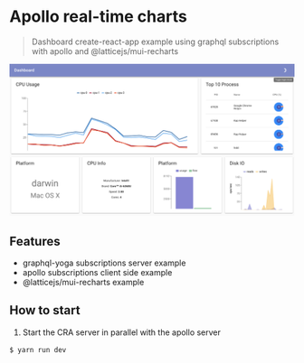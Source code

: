 # Apollo real-time charts
> Dashboard create-react-app example using graphql subscriptions with apollo and @latticejs/mui-recharts

![screenshot](screen.png?raw=true "Apollo Real-Time Demo")

## Features

* graphql-yoga subscriptions server example
* apollo subscriptions client side example
* @latticejs/mui-recharts example

## How to start

1. Start the CRA server in parallel with the apollo server

```bash
$ yarn run dev
```
